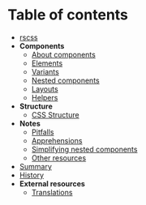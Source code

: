 # Table of contents

- [rscss](../README.md)
- **Components**
  - [About components](components.md)
  - [Elements](elements.md)
  - [Variants](variants.md)
  - [Nested components](nested-components.md)
  - [Layouts](layouts.md)
  - [Helpers](helpers.md)
- **Structure**
  - [CSS Structure](css-structure.md)
- **Notes**
  - [Pitfalls](pitfalls.md)
  - [Apprehensions](apprehensions.md)
  - [Simplifying nested components](simplifying-nested-components.md)
  - [Other resources](other-resources.md)
- [Summary](summary.md)
- [History](../HISTORY.md)
- **External resources**
  - [Translations](translations.md)
